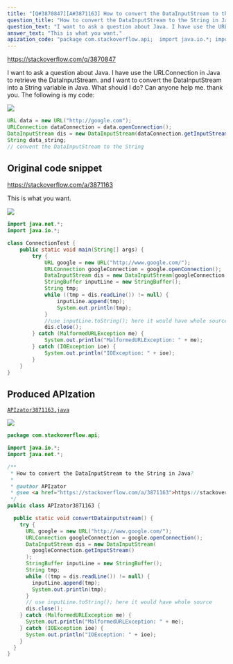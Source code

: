 ```yaml
---
title: "[Q#3870847][A#3871163] How to convert the DataInputStream to the String in Java?"
question_title: "How to convert the DataInputStream to the String in Java?"
question_text: "I want to ask a question about Java. I have use the URLConnection in Java to retrieve the DataInputStream. and I want to convert the DataInputStream into a String variable in Java. What should I do? Can anyone help me. thank you. The following is my code:"
answer_text: "This is what you want."
apization_code: "package com.stackoverflow.api;  import java.io.*; import java.net.*;  /**  * How to convert the DataInputStream to the String in Java?  *  * @author APIzator  * @see <a href=\"https://stackoverflow.com/a/3871163\">https://stackoverflow.com/a/3871163</a>  */ public class APIzator3871163 {    public static void convertDatainputstream() {     try {       URL google = new URL(\"http://www.google.com/\");       URLConnection googleConnection = google.openConnection();       DataInputStream dis = new DataInputStream(         googleConnection.getInputStream()       );       StringBuffer inputLine = new StringBuffer();       String tmp;       while ((tmp = dis.readLine()) != null) {         inputLine.append(tmp);         System.out.println(tmp);       }       // use inputLine.toString(); here it would have whole source       dis.close();     } catch (MalformedURLException me) {       System.out.println(\"MalformedURLException: \" + me);     } catch (IOException ioe) {       System.out.println(\"IOException: \" + ioe);     }   } }"
---
```


https://stackoverflow.com/q/3870847

I want to ask a question about Java. I have use the URLConnection in Java to retrieve the DataInputStream. and I want to convert the DataInputStream into a String variable in Java. What should I do? Can anyone help me. thank you.
The following is my code:


<div class="code-logo"><img src="/stackoverflow.png" /></div>

```java
URL data = new URL("http://google.com");
URLConnection dataConnection = data.openConnection();
DataInputStream dis = new DataInputStream(dataConnection.getInputStream());
String data_string;
// convent the DataInputStream to the String
```


## Original code snippet

https://stackoverflow.com/a/3871163

This is what you want.

<div class="code-logo"><img src="/stackoverflow.png" /></div>

```java
import java.net.*;
import java.io.*;

class ConnectionTest {
    public static void main(String[] args) {
        try {
            URL google = new URL("http://www.google.com/");
            URLConnection googleConnection = google.openConnection();
            DataInputStream dis = new DataInputStream(googleConnection.getInputStream());
            StringBuffer inputLine = new StringBuffer();
            String tmp; 
            while ((tmp = dis.readLine()) != null) {
                inputLine.append(tmp);
                System.out.println(tmp);
            }
            //use inputLine.toString(); here it would have whole source
            dis.close();
        } catch (MalformedURLException me) {
            System.out.println("MalformedURLException: " + me);
        } catch (IOException ioe) {
            System.out.println("IOException: " + ioe);
        }
    }
}
```

## Produced APIzation

[`APIzator3871163.java`](https://github.com/pasqualesalza/apization/raw/main/data/search/APIzator3871163.java)

<div class="code-logo"><img src="/apizator.png" /></div>

```java
package com.stackoverflow.api;

import java.io.*;
import java.net.*;

/**
 * How to convert the DataInputStream to the String in Java?
 *
 * @author APIzator
 * @see <a href="https://stackoverflow.com/a/3871163">https://stackoverflow.com/a/3871163</a>
 */
public class APIzator3871163 {

  public static void convertDatainputstream() {
    try {
      URL google = new URL("http://www.google.com/");
      URLConnection googleConnection = google.openConnection();
      DataInputStream dis = new DataInputStream(
        googleConnection.getInputStream()
      );
      StringBuffer inputLine = new StringBuffer();
      String tmp;
      while ((tmp = dis.readLine()) != null) {
        inputLine.append(tmp);
        System.out.println(tmp);
      }
      // use inputLine.toString(); here it would have whole source
      dis.close();
    } catch (MalformedURLException me) {
      System.out.println("MalformedURLException: " + me);
    } catch (IOException ioe) {
      System.out.println("IOException: " + ioe);
    }
  }
}

```